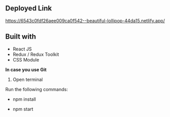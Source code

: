 ## Deployed Link

https://6543c0fdf26aee009ca0f542--beautiful-lollipop-44da15.netlify.app/

## Built with

- React JS
- Redux / Redux Toolkit
- CSS Module

**In case you use Git**

1. Open terminal

 Run the following commands:
   
- npm install

- npm start

